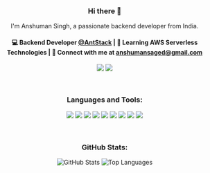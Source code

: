 <h3 align="center"> Hi there 👋</h3>

<p align="center">
I'm Anshuman Singh, a passionate backend developer from India.
</p>

<h4 align="center">
💻 Backend Developer <a href="https://github.com/AntStack">@AntStack</a> | 🌱 Learning AWS Serverless Technologies | 💬 Connect with me at <a href="mailto:anshumansaged@gmail.com">anshumansaged@gmail.com</a>
</h4>

<p align="center">
<a href="https://www.linkedin.com/in/anshuman-singh-0541a41b4/"><img src="https://img.shields.io/badge/-LinkedIn-blue?style=for-the-badge&logo=Linkedin&logoColor=white"></a> 
<a href="https://github.com/avwonderfulboy"><img src="https://img.shields.io/badge/-GitHub-black?style=for-the-badge&logo=github&logoColor=white"></a>
</p>

<br/>
<h3 align="center">Languages and Tools:</h3>

<p align="center">
<img src="https://img.shields.io/badge/AWS-232F3E?style=for-the-badge&logo=amazon-aws&logoColor=white"/>
<img src="https://img.shields.io/badge/Bootstrap-563D7C?style=for-the-badge&logo=bootstrap&logoColor=white"/>
<img src="https://img.shields.io/badge/C-A8B9CC?style=for-the-badge&logo=c&logoColor=white"/>
<img src="https://img.shields.io/badge/CSS3-1572B6?style=for-the-badge&logo=css3&logoColor=white"/>
<img src="https://img.shields.io/badge/Express.js-000000?style=for-the-badge&logo=express&logoColor=white"/>
<img src="https://img.shields.io/badge/JavaScript-F7DF1E?style=for-the-badge&logo=javascript&logoColor=black"/>
<img src="https://img.shields.io/badge/Node.js-339933?style=for-the-badge&logo=node.js&logoColor=white"/>
<img src="https://img.shields.io/badge/PostgreSQL-336791?style=for-the-badge&logo=postgresql&logoColor=white"/>
<img src="https://img.shields.io/badge/TypeScript-007ACC?style=for-the-badge&logo=typescript&logoColor=white"/>
</p>

<br/>
<h3 align="center">GitHub Stats:</h3>

<p align="center">
<img src="https://github-readme-stats.vercel.app/api?username=avwonderfulboy&show_icons=true&theme=radical" alt="GitHub Stats"/>
<img src="https://github-readme-stats.vercel.app/api/top-langs/?username=avwonderfulboy&layout=compact&theme=radical" alt="Top Languages"/>
</p>
